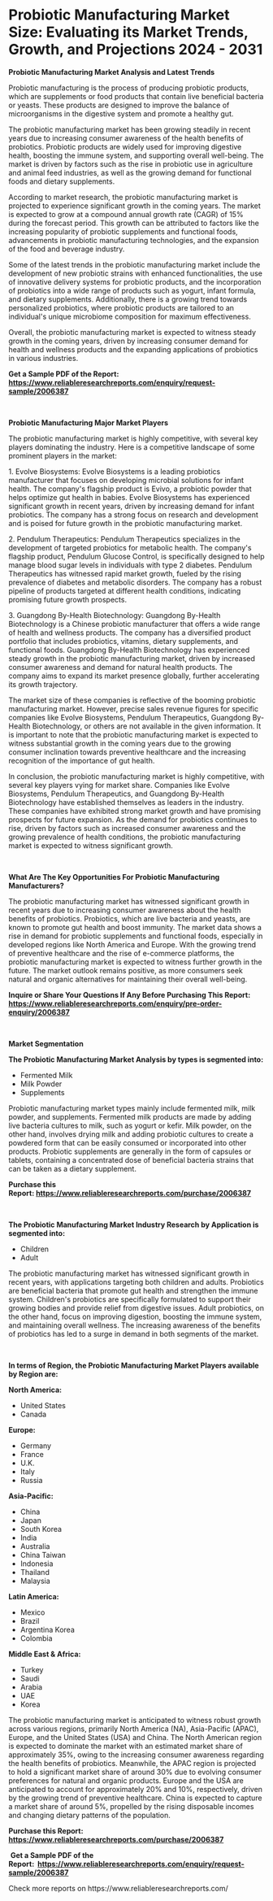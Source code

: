 <p><h1>Probiotic Manufacturing Market Size: Evaluating its Market Trends, Growth, and Projections 2024 - 2031</h1></p><p><strong>Probiotic Manufacturing Market Analysis and Latest Trends</strong></p>
<p><p>Probiotic manufacturing is the process of producing probiotic products, which are supplements or food products that contain live beneficial bacteria or yeasts. These products are designed to improve the balance of microorganisms in the digestive system and promote a healthy gut.</p><p>The probiotic manufacturing market has been growing steadily in recent years due to increasing consumer awareness of the health benefits of probiotics. Probiotic products are widely used for improving digestive health, boosting the immune system, and supporting overall well-being. The market is driven by factors such as the rise in probiotic use in agriculture and animal feed industries, as well as the growing demand for functional foods and dietary supplements.</p><p>According to market research, the probiotic manufacturing market is projected to experience significant growth in the coming years. The market is expected to grow at a compound annual growth rate (CAGR) of 15% during the forecast period. This growth can be attributed to factors like the increasing popularity of probiotic supplements and functional foods, advancements in probiotic manufacturing technologies, and the expansion of the food and beverage industry.</p><p>Some of the latest trends in the probiotic manufacturing market include the development of new probiotic strains with enhanced functionalities, the use of innovative delivery systems for probiotic products, and the incorporation of probiotics into a wide range of products such as yogurt, infant formula, and dietary supplements. Additionally, there is a growing trend towards personalized probiotics, where probiotic products are tailored to an individual's unique microbiome composition for maximum effectiveness.</p><p>Overall, the probiotic manufacturing market is expected to witness steady growth in the coming years, driven by increasing consumer demand for health and wellness products and the expanding applications of probiotics in various industries.</p></p>
<p><strong>Get a Sample PDF of the Report:&nbsp; <a href="https://www.reliableresearchreports.com/enquiry/request-sample/2006387">https://www.reliableresearchreports.com/enquiry/request-sample/2006387</a></strong></p>
<p>&nbsp;</p>
<p><strong>Probiotic Manufacturing Major Market Players</strong></p>
<p><p>The probiotic manufacturing market is highly competitive, with several key players dominating the industry. Here is a competitive landscape of some prominent players in the market:</p><p>1. Evolve Biosystems: Evolve Biosystems is a leading probiotics manufacturer that focuses on developing microbial solutions for infant health. The company's flagship product is Evivo, a probiotic powder that helps optimize gut health in babies. Evolve Biosystems has experienced significant growth in recent years, driven by increasing demand for infant probiotics. The company has a strong focus on research and development and is poised for future growth in the probiotic manufacturing market.</p><p>2. Pendulum Therapeutics: Pendulum Therapeutics specializes in the development of targeted probiotics for metabolic health. The company's flagship product, Pendulum Glucose Control, is specifically designed to help manage blood sugar levels in individuals with type 2 diabetes. Pendulum Therapeutics has witnessed rapid market growth, fueled by the rising prevalence of diabetes and metabolic disorders. The company has a robust pipeline of products targeted at different health conditions, indicating promising future growth prospects.</p><p>3. Guangdong By-Health Biotechnology: Guangdong By-Health Biotechnology is a Chinese probiotic manufacturer that offers a wide range of health and wellness products. The company has a diversified product portfolio that includes probiotics, vitamins, dietary supplements, and functional foods. Guangdong By-Health Biotechnology has experienced steady growth in the probiotic manufacturing market, driven by increased consumer awareness and demand for natural health products. The company aims to expand its market presence globally, further accelerating its growth trajectory.</p><p>The market size of these companies is reflective of the booming probiotic manufacturing market. However, precise sales revenue figures for specific companies like Evolve Biosystems, Pendulum Therapeutics, Guangdong By-Health Biotechnology, or others are not available in the given information. It is important to note that the probiotic manufacturing market is expected to witness substantial growth in the coming years due to the growing consumer inclination towards preventive healthcare and the increasing recognition of the importance of gut health.</p><p>In conclusion, the probiotic manufacturing market is highly competitive, with several key players vying for market share. Companies like Evolve Biosystems, Pendulum Therapeutics, and Guangdong By-Health Biotechnology have established themselves as leaders in the industry. These companies have exhibited strong market growth and have promising prospects for future expansion. As the demand for probiotics continues to rise, driven by factors such as increased consumer awareness and the growing prevalence of health conditions, the probiotic manufacturing market is expected to witness significant growth.</p></p>
<p>&nbsp;</p>
<p><strong>What Are The Key Opportunities For Probiotic Manufacturing Manufacturers?</strong></p>
<p><p>The probiotic manufacturing market has witnessed significant growth in recent years due to increasing consumer awareness about the health benefits of probiotics. Probiotics, which are live bacteria and yeasts, are known to promote gut health and boost immunity. The market data shows a rise in demand for probiotic supplements and functional foods, especially in developed regions like North America and Europe. With the growing trend of preventive healthcare and the rise of e-commerce platforms, the probiotic manufacturing market is expected to witness further growth in the future. The market outlook remains positive, as more consumers seek natural and organic alternatives for maintaining their overall well-being.</p></p>
<p><strong>Inquire or Share Your Questions If Any Before Purchasing This Report: <a href="https://www.reliableresearchreports.com/enquiry/pre-order-enquiry/2006387">https://www.reliableresearchreports.com/enquiry/pre-order-enquiry/2006387</a></strong></p>
<p>&nbsp;</p>
<p><strong>Market Segmentation</strong></p>
<p><strong>The Probiotic Manufacturing Market Analysis by types is segmented into:</strong></p>
<p><ul><li>Fermented Milk</li><li>Milk Powder</li><li>Supplements</li></ul></p>
<p><p>Probiotic manufacturing market types mainly include fermented milk, milk powder, and supplements. Fermented milk products are made by adding live bacteria cultures to milk, such as yogurt or kefir. Milk powder, on the other hand, involves drying milk and adding probiotic cultures to create a powdered form that can be easily consumed or incorporated into other products. Probiotic supplements are generally in the form of capsules or tablets, containing a concentrated dose of beneficial bacteria strains that can be taken as a dietary supplement.</p></p>
<p><strong>Purchase this Report:&nbsp;<a href="https://www.reliableresearchreports.com/purchase/2006387">https://www.reliableresearchreports.com/purchase/2006387</a></strong></p>
<p>&nbsp;</p>
<p><strong>The Probiotic Manufacturing Market Industry Research by Application is segmented into:</strong></p>
<p><ul><li>Children</li><li>Adult</li></ul></p>
<p><p>The probiotic manufacturing market has witnessed significant growth in recent years, with applications targeting both children and adults. Probiotics are beneficial bacteria that promote gut health and strengthen the immune system. Children's probiotics are specifically formulated to support their growing bodies and provide relief from digestive issues. Adult probiotics, on the other hand, focus on improving digestion, boosting the immune system, and maintaining overall wellness. The increasing awareness of the benefits of probiotics has led to a surge in demand in both segments of the market.</p></p>
<p>&nbsp;</p>
<p><strong>In terms of Region, the Probiotic Manufacturing Market Players available by Region are:</strong></p>
<p>
    <p> <strong> North America: </strong>
        <ul>
            <li>United States</li>
            <li>Canada</li>
        </ul>
        </p> 
    <p> <strong> Europe: </strong>
        <ul>
            <li>Germany</li>
            <li>France</li>
            <li>U.K.</li>
            <li>Italy</li>
            <li>Russia</li>
        </ul>
        </p> 
    <p> <strong> Asia-Pacific: </strong>
        <ul>
            <li>China</li>
            <li>Japan</li>
            <li>South Korea</li>
            <li>India</li>
            <li>Australia</li>
            <li>China Taiwan</li>
            <li>Indonesia</li>
            <li>Thailand</li>
            <li>Malaysia</li>
        </ul>
        </p> 
    <p> <strong> Latin America: </strong>
        <ul>
            <li>Mexico</li>
            <li>Brazil</li>
            <li>Argentina Korea</li>
            <li>Colombia</li>
        </ul>
        </p> 
    <p> <strong> Middle East & Africa: </strong>
        <ul>
            <li>Turkey</li>
            <li>Saudi</li>
            <li>Arabia</li>
            <li>UAE</li>
            <li>Korea</li>
        </ul>
    </p>
    </p>
<p><p>The probiotic manufacturing market is anticipated to witness robust growth across various regions, primarily North America (NA), Asia-Pacific (APAC), Europe, and the United States (USA) and China. The North American region is expected to dominate the market with an estimated market share of approximately 35%, owing to the increasing consumer awareness regarding the health benefits of probiotics. Meanwhile, the APAC region is projected to hold a significant market share of around 30% due to evolving consumer preferences for natural and organic products. Europe and the USA are anticipated to account for approximately 20% and 10%, respectively, driven by the growing trend of preventive healthcare. China is expected to capture a market share of around 5%, propelled by the rising disposable incomes and changing dietary patterns of the population.</p></p>
<p><strong>Purchase this Report: <a href="https://www.reliableresearchreports.com/purchase/2006387">https://www.reliableresearchreports.com/purchase/2006387</a></strong></p>
<p>&nbsp;<strong>Get a Sample PDF of the Report:&nbsp;&nbsp;<a href="https://www.reliableresearchreports.com/enquiry/request-sample/2006387">https://www.reliableresearchreports.com/enquiry/request-sample/2006387</a></strong></p>
<p><strong></strong></p>
<p>Check more reports on https://www.reliableresearchreports.com/</p>